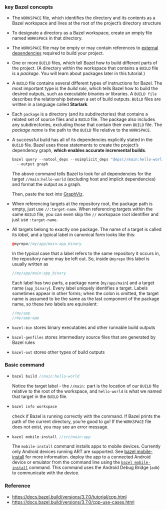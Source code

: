 ### key Bazel concepts

- The `WORKSPACE` file, which identifies the directory and its contents as a Bazel workspace and lives at the root of the project’s directory structure

- To designate a directory as a Bazel workspace, create an empty file named `WORKSPACE` in that directory.

- The `WORKSPACE` file may be empty or may contain references to [external dependencies](https://docs.bazel.build/versions/3.7.0/external.html) required to build your project.

- One or more `BUILD` files, which tell Bazel how to build different parts of the project. (A directory within the workspace that contains a `BUILD` file is a *package*. You will learn about packages later in this tutorial.)

- A `BUILD` file contains several different types of instructions for Bazel. The most important type is the *build rule*, which tells Bazel how to build the desired outputs, such as executable binaries or libraries. A `BUILD file` describes the relationship between a set of build outputs. `BUILD` files are written in a language called **Starlark**.

- Each `package` is a directory (and its subdirectories) that contains a related set of source files and a `BUILD` file. The package also includes any subdirectories, excluding those that contain their own `BUILD` file. The *package name* is the path to the `BUILD` file relative to the `WORKSPACE`.

- A successful build has all of its dependencies explicitly stated in the `BUILD` file. Bazel uses those statements to create the project’s dependency graph, **which enables accurate incremental builds**.

  ```cpp
  bazel query --notool_deps --noimplicit_deps "deps(//main:hello-world)" \
    --output graph
  ```

  The above command tells Bazel to look for all dependencies for the target `//main:hello-world` (excluding host and implicit dependencies) and format the output as a graph.

  Then, paste the text into [GraphViz](http://www.webgraphviz.com/).

- When referencing targets at the repository root, the package path is empty, just use `//:target-name`. When referencing targets within the same `BUILD` file, you can even skip the `//` workspace root identifier and just use `:target-name`.

- All targets belong to exactly one package. The name of a target is called its *label*, and a typical label in canonical form looks like this:

  ```cpp
  @myrepo//my/app/main:app_binary
  ```

  In the typical case that a label refers to the same repository it occurs in, the repository name may be left out. So, inside `@myrepo` this label is usually written as

  ```cpp
  //my/app/main:app_binary
  ```

  Each label has two parts, a package name (`my/app/main`) and a target name (`app_binary`). Every label uniquely identifies a target. Labels sometimes appear in other forms; when the colon is omitted, the target name is assumed to be the same as the last component of the package name, so these two labels are equivalent:

  ```cpp
  //my/app
  //my/app:app
  ```

- `bazel-bin` stores binary executables and other runnable build outputs

- `bazel-genfiles` stores intermediary source files that are generated by Bazel rules

- `bazel-out` stores other types of build outputs

### Basic command

- ```cpp
  bazel build //main:hello-world
  ```

  Notice the target label - the `//main:` part is the location of our `BUILD` file relative to the root of the workspace, and `hello-world` is what we named that target in the `BUILD` file. 
  
- ```cpp
  bazel info workspace	
  ```

  check if Bazel is running correctly with the command. If Bazel prints the path of the current directory, you’re good to go! If the `WORKSPACE` file does not exist, you may see an error message.

- ```cpp
  bazel mobile-install //src/main:app
  ```

  The `mobile-install` command installs apps to mobile devices. Currently only Android devices running ART are supported. See [bazel mobile-install](https://docs.bazel.build/versions/3.7.0/mobile-install.html) for more information. deploy the app to a connected Android device or emulator from the command line using the [`bazel mobile-install`](https://docs.bazel.build/versions/3.7.0/user-manual.html#mobile-install) command. This command uses the Android Debug Bridge (`adb`) to communicate with the device. 

### Reference

- https://docs.bazel.build/versions/3.7.0/tutorial/cpp.html
- https://docs.bazel.build/versions/3.7.0/cpp-use-cases.html